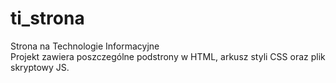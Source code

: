 # ti_strona
Strona na Technologie Informacyjne<br/>
Projekt zawiera poszczególne podstrony w HTML, arkusz styli CSS oraz plik skryptowy JS.
